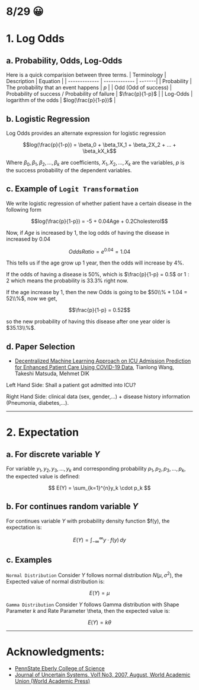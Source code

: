 # 8/29 😀
# 1. Log Odds
## a. Probability, Odds, Log-Odds
Here is a quick comparision between three terms.
| Terminology  | Description | Equation |
| ------------- | ------------- | -------|
| Probability | The probability that an event happens |  $p$ |
| Odd (Odd of success)  | Probability of success / Probability of failure | $\frac{p}{1-p}$ |
| Log-Odds | logarithm of the odds | $log(\frac{p}{1-p})$ |

## b. Logistic Regression
Log Odds provides an alternate expression for logistic regression

 $$log(\frac{p}{1-p}) = \beta_0 + \beta_1X_1 + \beta_2X_2 + ... + \beta_kX_k$$

 Where $\beta_0, \beta_1, \beta_2, ..., \beta_k$ are coefficients, $X_1, X_2,..., X_k$ are the variables, $p$ is the success probability of the dependent variables.
 
 ## c. Example of ```Logit Transformation``` 
 We write logistic regression of whether patient have a certain disease in the following form
 
 $$log(\frac{p}{1-p}) = -5 + 0.04Age + 0.2Cholesterol$$

 Now, if $Age$ is increased by 1, the log odds of having the disease in increased by 0.04

 $$Odds Ratio = e^{0.04} = 1.04$$

 This tells us if the age grow up 1 year, then the odds will increase by 4%.

 If the odds of having a disease is 50%, which is $\frac{p}{1-p} = 0.5$ or $1:2$ which means the probability is 33.3% right now. 

 If the age increase by 1, then the new Odds is going to be $50\\% * 1.04 = 52\\%$, now we get,

 $$\frac{p}{1-p} = 0.52$$

 so the new probability of having this disease after one year older is $35.13\\%$.

 ## d. Paper Selection
 * [Decentralized Machine Learning Approach on ICU Admission Prediction for Enhanced Patient Care Using COVID-19 Data](https://dergipark.org.tr/en/pub/pims/issue/81233/1390925), Tianlong Wang, Takeshi Matsuda, Mehmet DIK

 Left Hand Side: Shall a patient got admitted into ICU?
 
 Right Hand Side: clinical data (sex, gender,...) + disease history information (Pneumonia, diabetes,...).
 
---
# 2. Expectation
## a. For discrete variable $Y$
For variable $y_1,y_2,y_3,...,y_k$ and corresponding probability $p_1,p_2,p_3,...,p_k$, the expected value is defined:

$$
E(Y) = \sum_{k=1}^{n}y_k \cdot p_k
$$

## b. For continues random variable $Y$
For continues variable $Y$ with probability density function $f(y), the expectation is:

$$
E(Y) = \int_{-\infty}^{\infty} y \cdot f(y) \, dy
$$

## c. Examples
```Normal Distribution``` Consider $Y$ follows normal distribution $N(\mu,\sigma^2)$, the Expected value of normal distribution is:

$$
E(Y) = \mu
$$

```Gamma Distribution``` Consider $Y$ follows Gamma distribution with Shape Parameter $k$ and Rate Parameter \theta, then the expected value is:

$$
E(Y) = k\theta
$$



--- 
# Acknowledgments:

* [PennState Eberly College of Science](https://online.stat.psu.edu/stat462/node/207/)
* [Journal of Uncertain Systems, Vol1 No3, 2007, August, World Academic Union (World Academic Press)](https://citeseerx.ist.psu.edu/document?repid=rep1&type=pdf&doi=e348ebb8e669c385ef2819343e98af2399701135)
